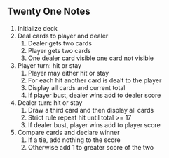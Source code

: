 ## Twenty One Notes

1. Initialize deck
2. Deal cards to player and dealer
	1. Dealer gets two cards
	2. Player gets two cards
	3. One dealer card visible one card not visible
3. Player turn: hit or stay
 	1.  Player may either hit or stay
 	2.  For each hit another card is dealt to the player
 	3.  Display all cards and current total 
	4. If player bust, dealer wins add to dealer score
4. Dealer turn: hit or stay
	1. Draw a third card and then display all cards   
	2. Strict rule repeat hit until total >= 17
	3. If dealer bust, player wins add to player score
5. Compare cards and declare winner
	1. If a tie, add nothing to the score
	2. Otherwise add 1 to greater score of the two 